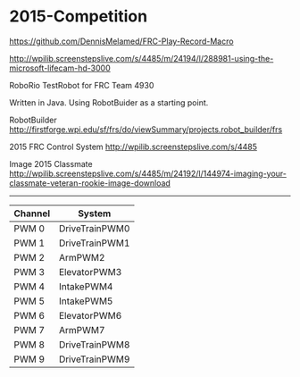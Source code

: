 # 2015-Competition

https://github.com/DennisMelamed/FRC-Play-Record-Macro

http://wpilib.screenstepslive.com/s/4485/m/24194/l/288981-using-the-microsoft-lifecam-hd-3000

RoboRio TestRobot for FRC Team 4930

Written in Java. Using RobotBuider as a starting point.

RobotBuilder http://firstforge.wpi.edu/sf/frs/do/viewSummary/projects.robot_builder/frs

2015 FRC Control System http://wpilib.screenstepslive.com/s/4485

Image 2015 Classmate http://wpilib.screenstepslive.com/s/4485/m/24192/l/144974-imaging-your-classmate-veteran-rookie-image-download

---

Channel | System
--- | ---
PWM 0 | DriveTrainPWM0
PWM 1 | DriveTrainPWM1
PWM 2 | ArmPWM2
PWM 3 | ElevatorPWM3
PWM 4 | IntakePWM4
PWM 5 | IntakePWM5
PWM 6 | ElevatorPWM6
PWM 7 | ArmPWM7
PWM 8 | DriveTrainPWM8
PWM 9 | DriveTrainPWM9
